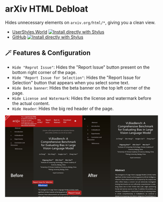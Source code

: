 # arXiv HTML Debloat

Hides unnecessary elements on `arxiv.org/html/*`, giving you a clean view.

- [UserStyles.World](https://userstyles.world/style/16559/arxiv-html-debloat) [![Install directly with Stylus](https://img.shields.io/badge/Install%20directly%20with-Stylus-00adad.svg)](https://userstyles.world/api/style/16559.user.css)
- [GitHub](https://github.com/PRO-2684/gadgets/raw/main/arxiv_html_debloate/) [![Install directly with Stylus](https://img.shields.io/badge/Install%20directly%20with-Stylus-00adad.svg)](https://github.com/PRO-2684/gadgets/raw/main/arxiv_html_debloate/arxiv_html_debloate.user.css)

## 🪄 Features & Configuration

- `Hide "Reprot Issue"`: Hides the "Report Issue" button present on the bottom right corner of the page.
- `Hide "Report Issue for Selection"`: Hides the "Report Issue for Selection" button that appears when you select some text.
- `Hide Beta banner`: Hides the beta banner on the top left corner of the page.
- `Hide License and Watermark`: Hides the license and watermark before the actual content.
- `Hide Header`: Hides the big red header of the page.

![Before & After](arxiv.jpg)
